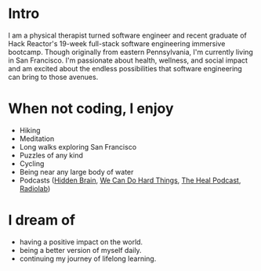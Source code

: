 
# Intro

I am a physical therapist turned software engineer and recent graduate of Hack Reactor's 19-week full-stack software engineering immersive bootcamp. Though originally from eastern Pennsylvania, I'm currently living in San Francisco. I'm passionate about health, wellness, and social impact and am excited about the endless possibilities that software engineering can bring to those avenues.


# When not coding, I enjoy

- Hiking
- Meditation
- Long walks exploring San Francisco
- Puzzles of any kind
- Cycling
- Being near any large body of water
- Podcasts ([Hidden Brain](https://www.npr.org/series/423302056/hidden-brain), [We Can Do Hard Things](http://wecandohardthingspodcast.com/), [The Heal Podcast](https://podcasts.apple.com/us/podcast/the-heal-podcast/id1562929417), [Radiolab](https://www.wnycstudios.org/shows/radiolab))


# I dream of

- having a positive impact on the world.
- being a better version of myself daily.
- continuing my journey of lifelong learning.
